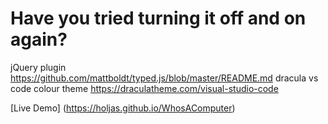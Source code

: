 # Have you tried turning it off and on again?

jQuery plugin https://github.com/mattboldt/typed.js/blob/master/README.md
dracula vs code colour theme https://draculatheme.com/visual-studio-code

[Live Demo] (https://holjas.github.io/WhosAComputer)

